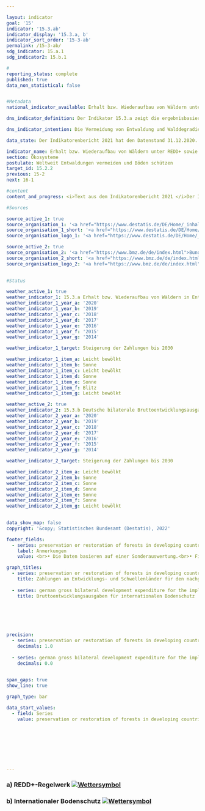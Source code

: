 ```yaml
---

layout: indicator    
goal: '15'    
indicator: '15.3.ab'    
indicator_display: '15.3.a, b'    
indicator_sort_order: '15-3-ab'    
permalink: /15-3-ab/    
sdg_indicator: 15.a.1
sdg_indicator2: 15.b.1    

#
reporting_status: complete    
published: true    
data_non_statistical: false    


#Metadata    
national_indicator_available: Erhalt bzw. Wiederaufbau von Wäldern unter REDD+ sowie internationaler Bodenschutz    

dns_indicator_definition: Der Indikator 15.3.a zeigt die ergebnisbasierten Auszahlungen Deutschlands an Entwicklungs- und Schwellenländer für den nachgewiesenen Erhalt beziehungsweise Wiederaufbau von Wäldern unter dem REDD+-Regelwerk. Der Indikator 15.3.b umfasst die bilateralen Bruttoentwicklungsausgaben Deutschlands im Zusammenhang mit der Umsetzung des Übereinkommens der Vereinten Nationen zur Bekämpfung der Wüstenbildung in Entwicklungs- und Schwellenländern.    

dns_indicator_intention: Die Vermeidung von Entwaldung und Walddegradierung (Schädigung), eine nachhaltige Waldbewirtschaftung sowie der Wiederaufbau von Wäldern und Aufforstung tragen mittelbar und unmittelbar zum Erhalt biologischer Vielfalt, zur Boden-, Wasser, und Luftqualität, zur Verminderung von Bodenerosion, zur Minderung des CO₂-Ausstoßes und zur Speicherung von Kohlenstoff sowie zur Erhaltung wichtiger Entwicklungs- und Einkommensperspektiven für Waldländer bei. Ziel ist es, die Zahlungen unter dem REDD+-Regelwerk bis zum Jahr 2030 zu steigern. Gesunde Böden sind eine wesentliche, nicht bzw. schwer erneuerbare natürliche Ressource. Sie spielen eine Schlüsselrolle bei der Nahrungsmittelproduktion, der Verringerung der Auswirkungen häufiger und extremer Wetterereignisse, dem Erhalt der biologischen Vielfalt und der Bereitstellung wesentlicher Ökosystemleistungen. Ziel ist es daher, Deutschlands Beitrag für den internationalen Bodenschutz bis 2030 zu steigern. Auf internationaler Ebene ist die Desertifikationsbekämpfung neben den Themen Biodiversität und Klimawandel ein Ziel der drei Rio-Konventionen.    

data_state: Der Indikatorenbericht 2021 hat den Datenstand 31.12.2020. Die Daten auf der DNS-Online Plattform werden regelmäßig aktualisiert, sodass online aktuellere Daten verfügbar sein können als im Indikatorenbericht 2021 veröffentlicht.    

indicator_name: Erhalt bzw. Wiederaufbau von Wäldern unter REDD+ sowie internationaler Bodenschutz    
section: Ökosysteme    
postulate: Weltweit Entwaldungen vermeiden und Böden schützen    
target_id: 15.2.2    
previous: 15-2    
next: 16-1    

#content     
content_and_progress: <i>Text aus dem Indikatorenbericht 2021 </i>Der Indikator 15.3.a basiert auf dem REDD+-Regelwerk (Reducing Emissions from Deforestation and Forest Degradation). REDD+ ist ein internationales Konzept, welches Regierungen und lokale Gemeinschaften in Entwicklungsländern finanziell dafür belohnt, dass sie die Entwaldung und damit Emissionen nachweislich reduzieren. Die ausgezahlten Beträge orientieren sich am Umfang der ermittelten reduzierten Emissionen beziehungsweise des zusätzlich gespeicherten Kohlenstoffes. Datenquellen für den Indikator sind die Finanzberichte des Bundesministeriums für wirtschaftliche Zusammenarbeit und Entwicklung sowie des Bundesministeriums für Umwelt, Naturschutz und nukleare Sicherheit. Die Daten werden seit 2008 jährlich erfasst. Doppelzählungen werden durch die verpflichtende Einrichtung eines Registers vermieden.<br>Insgesamt zeigt sich ein positiver Trend. Im Betrachtungszeitraum von 2009 bis 2019 stiegen die Auszahlungen von 3,0 Millionen Euro auf 63,5 Millionen Euro. In den Jahren 2011 und 2015 war jeweils ein Rückgang der Auszahlungen zu verzeichnen. Von den für das Jahr 2019 ausgezahlten Mitteln flossen 50,0 Millionen Euro (78,7&nbsp;%) in das multilaterale Programm „Forest Carbon Partnership Facility“ (FCPF) und 13,5 Millionen Euro (21,3&nbsp;%) in das bilaterale „REDD Early Movers Programm“. Bezüglich des „Amazonienfonds für Wald- und Klimaschutz“ erfolgten 2018 und 2019 keine Auszahlungen.<br>Der Indikator stellt einen Teil der öffentlichen Entwicklungsausgaben für den Erhalt, die nachhaltige Bewirtschaftung und den Wiederaufbau von Wäldern dar. Darüber hinaus unterstützt Deutschland den FCPF Readiness Fund und weitere Programme. Insgesamt beliefen sich die Gesamtzusagen für internationalen Walderhalt für das Jahr 2019 auf 660,4 Millionen Euro.<br>Grundlage für den Indikator 15.3.b sind die Statistiken der Leistungen der deutschen Entwicklungszusammenarbeit des Statistischen Bundesamtes, die im Auftrag des Bundesministeriums für wirtschaftliche Zusammenarbeit und Entwicklung erstellt werden. Ein Vorhaben ist hier relevant, wenn es darauf abzielt, die Wüstenbildung zu bekämpfen oder die Auswirkungen von Dürre durch die Vermeidung oder Verringerung der Bodendegradation, die Sanierung von degradiertem Land oder die Rekultivierung von Wüstengebieten zu mildern. Die ausgezahlten Mittel geben jedoch keinen Hinweis auf die tatsächliche Entwicklung der Bodenqualität. <br>Die Bruttoentwicklungsausgaben zur Bekämpfung von Desertifikation weltweit sind im Betrachtungszeitraum ab 2009 stark gestiegen. Der Indikator zeigt eine positive Entwicklung im Hinblick auf das gesetzte Ziel. Zuletzt lagen die Bruttoausgaben für das Jahr 2019 bei 745,6 Millionen Euro und damit mehr als 18mal höher als im Jahr 2009. Die zugesagten Mittel entwickelten sich in ähnlicher Weise. Zuletzt betrugen sie 896,2 Millionen Euro.<br>Entwicklungsausgaben unter dem REDD+-Regelwerk sowie im Rahmen der VN-Wüstenkonvention sind Teil der Klimafinanzierung (Indikator 13.1.b) sowie der ODA-Quote (Indikator 17.1).    

#Sources    

source_active_1: true
source_organisation_1: '<a href="https://www.destatis.de/DE/Home/_inhalt.html">Statistisches Bundesamt</a>'
source_organisation_1_short: '<a href="https://www.destatis.de/DE/Home/_inhalt.html">Statistisches Bundesamt (Destatis)</a>'
source_organisation_logo_1: '<a href="https://www.destatis.de/DE/Home/_inhalt.html"><img src="https://g205sdgs.github.io/sdg-indicators/public/logos/destatis.png" alt="Statistisches Bundesamt" title=" Klicken Sie hier um zur Homepage der Organisation Statistisches Bundesamt zu gelangen." style="height:60px; width:148px; border: transparent"/></a>'

source_active_2: true
source_organisation_2: '<a href="https://www.bmz.de/de/index.html">Bundesministerium für wirtschaftliche Zusammenarbeit und Entwicklung</a>'
source_organisation_2_short: '<a href="https://www.bmz.de/de/index.html">Bundesministerium für wirtschaftliche Zusammenarbeit und Entwicklung (BMZ)</a>'
source_organisation_logo_2: '<a href="https://www.bmz.de/de/index.html"><img src="https://g205sdgs.github.io/sdg-indicators/public/logos/bmz.png" alt="Bundesministerium für wirtschaftliche Zusammenarbeit und Entwicklung" title=" Klicken Sie hier um zur Homepage der Organisation Bundesministerium für wirtschaftliche Zusammenarbeit und Entwicklung zu gelangen." style="height:60px; width:148px; border: transparent"/></a>'
    

#Status    

weather_active_1: true
weather_indicator_1: 15.3.a Erhalt bzw. Wiederaufbau von Wäldern in Entwicklungsländern unter dem REDD+-Regelwerk
weather_indicator_1_year_a: '2020'
weather_indicator_1_year_b: '2019'
weather_indicator_1_year_c: '2018'
weather_indicator_1_year_d: '2017'
weather_indicator_1_year_e: '2016'
weather_indicator_1_year_f: '2015'
weather_indicator_1_year_g: '2014'

weather_indicator_1_target: Steigerung der Zahlungen bis 2030

weather_indicator_1_item_a: Leicht bewölkt
weather_indicator_1_item_b: Sonne
weather_indicator_1_item_c: Leicht bewölkt
weather_indicator_1_item_d: Sonne
weather_indicator_1_item_e: Sonne
weather_indicator_1_item_f: Blitz
weather_indicator_1_item_g: Leicht bewölkt

weather_active_2: true
weather_indicator_2: 15.3.b Deutsche bilaterale Bruttoentwicklungsausgaben zur Umsetzung des Übereinkommens der VN zur Bekämpfung der Wüstenbildung
weather_indicator_2_year_a: '2020'
weather_indicator_2_year_b: '2019'
weather_indicator_2_year_c: '2018'
weather_indicator_2_year_d: '2017'
weather_indicator_2_year_e: '2016'
weather_indicator_2_year_f: '2015'
weather_indicator_2_year_g: '2014'

weather_indicator_2_target: Steigerung der Zahlungen bis 2030

weather_indicator_2_item_a: Leicht bewölkt
weather_indicator_2_item_b: Sonne
weather_indicator_2_item_c: Sonne
weather_indicator_2_item_d: Sonne
weather_indicator_2_item_e: Sonne
weather_indicator_2_item_f: Sonne
weather_indicator_2_item_g: Leicht bewölkt
    

data_show_map: false    
copyright: '&copy; Statistisches Bundesamt (Destatis), 2022'    

footer_fields:
  - series: preservation or restoration of forests in developing countries under the redd+ rulebook
    label: Anmerkungen
    value: <br>• Die Daten basieren auf einer Sonderauswertung.<br>• Finanzierungsbeiträge vor 2013 sind in Antizipierung des REDD+-Regelwerks erfolgt.    

graph_titles: 
  - series: preservation or restoration of forests in developing countries under the redd+ rulebook
    title: Zahlungen an Entwicklungs- und Schwellenländer für den nachgewiesenen Erhalt bzw. Wiederaufbau von Wäldern unter dem REDD+-Regelwerk
    
  - series: german gross bilateral development expenditure for the implementation of the un convention to combat desertification
    title: Bruttoentwicklungsausgaben für internationalen Bodenschutz
        

    

    

precision: 
  - series: preservation or restoration of forests in developing countries under the redd+ rulebook
    decimals: 1.0
    
  - series: german gross bilateral development expenditure for the implementation of the un convention to combat desertification
    decimals: 0.0
        

span_gaps: true    
show_line: true    

graph_type: bar    

data_start_values: 
  - field: Series
    value: preservation or restoration of forests in developing countries under the redd+ rulebook    

    

    

        

    
---
```



<div>
  <div class="my-header">
    <h3>a) REDD+-Regelwerk
      <a href="https:/dnsTestEnvironment.github.io/dns-indicators/status"><img src="https://g205sdgs.github.io/sdg-indicators/public/Wettersymbole/Leicht bewölkt.png" title="Text will follow soon" alt="Wettersymbol"/>
      </a>
    </h3>
  </div>
  <div class="my-header-note">
  </div>
</div>
<div>
  <div class="my-header">
    <h3>b) Internationaler Bodenschutz
      <a href="https:/dnsTestEnvironment.github.io/dns-indicators/status"><img src="https://g205sdgs.github.io/sdg-indicators/public/Wettersymbole/Leicht bewölkt.png" title="Text will follow soon" alt="Wettersymbol"/>
      </a>
    </h3>
  </div>
  <div class="my-header-note">
  </div>
</div>